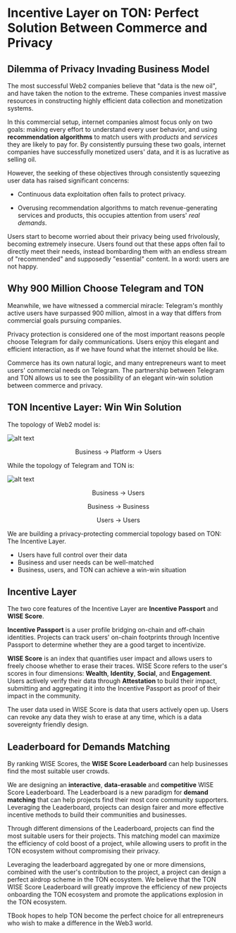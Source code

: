 # Incentive Layer on TON: Perfect Solution Between Commerce and Privacy

## Dilemma of Privacy Invading Business Model

The most successful Web2 companies believe that "data is the new oil", and have taken the notion to the extreme. These companies invest massive resources in constructing highly efficient data collection and monetization systems.

In this commercial setup, internet companies almost focus only on two goals: making every effort to understand every user behavior, and using **recommendation algorithms** to match users with _products_ and _services_ they are likely to pay for. By consistently pursuing these two goals, internet companies have successfully monetized users' data, and it is as lucrative as selling oil.

However, the seeking of these objectives through consistently squeezing user data has raised significant concerns:

- Continuous data exploitation often fails to protect privacy.

- Overusing recommendation algorithms to match revenue-generating services and products, this occupies attention from users' _real demands_.

Users start to become worried about their privacy being used frivolously, becoming extremely insecure. Users found out that these apps often fail to directly meet their needs, instead bombarding them with an endless stream of "recommended" and supposedly "essential" content. In a word: users are not happy.

## Why 900 Million Choose Telegram and TON

Meanwhile, we have witnessed a commercial miracle: Telegram's monthly active users have surpassed 900 million, almost in a way that differs from commercial goals pursuing companies.

Privacy protection is considered one of the most important reasons people choose Telegram for daily communications. Users enjoy this elegant and efficient interaction, as if we have found what the internet should be like.

Commerce has its own natural logic, and many entrepreneurs want to meet users' commercial needs on Telegram. The partnership between Telegram and TON allows us to see the possibility of an elegant win-win solution between commerce and privacy.

## TON Incentive Layer: Win Win Solution

The topology of Web2 model is:

![alt text](https://github.com/tbook-dev/ton-builder-score/blob/main/pics/businessusersplatform.png)


<p align="center">
Business -> Platform -> Users
</p>

While the topology of Telegram and TON is:

![alt text](https://github.com/tbook-dev/ton-builder-score/blob/main/pics/b2b.png)

<p align="center">
Business -> Users
</p>
<p align="center">
Business -> Business
</p>
<p align="center">
Users -> Users
</p>

We are building a privacy-protecting commercial topology based on TON: The Incentive Layer.

- Users have full control over their data
- Business and user needs can be well-matched
- Business, users, and TON can achieve a win-win situation

## Incentive Layer

The two core features of the Incentive Layer are **Incentive Passport** and **WISE Score**.

**Incentive Passport** is a user profile bridging on-chain and off-chain identities. Projects can track users' on-chain footprints through Incentive Passport to determine whether they are a good target to incentivize.

**WISE Score** is an index that quantifies user impact and allows users to freely choose whether to erase their traces. WISE Score refers to the user's scores in four dimensions: **Wealth**, **Identity**, **Social**, and **Engagement**. Users actively verify their data through **Attestation** to build their impact, submitting and aggregating it into the Incentive Passport as proof of their impact in the community. 

The user data used in WISE Score is data that users actively open up. Users can revoke any data they wish to erase at any time, which is a data sovereignty friendly design.

## Leaderboard for Demands Matching 

By ranking WISE Scores, the **WISE Score Leaderboard** can help businesses find the most suitable user crowds.

We are designing an **interactive**, **data-erasable** and **competitive** WISE Score Leaderboard. The Leaderboard is a new paradigm for **demand matching** that can help projects find their most core community supporters. Leveraging the Leaderboard, projects can design fairer and more effective incentive methods to build their communities and businesses.

Through different dimensions of the Leaderboard, projects can find the most suitable users for their projects. This matching model can maximize the efficiency of cold boost of a project, while allowing users to profit in the TON ecosystem without compromising their privacy.

Leveraging the leaderboard aggregated by one or more dimensions, combined with the user's contribution to the project, a project can design a perfect airdrop scheme in the TON ecosystem. We believe that the TON WISE Score Leaderboard will greatly improve the efficiency of new projects onboarding the TON ecosystem and promote the applications explosion in the TON ecosystem.

TBook hopes to help TON become the perfect choice for all entrepreneurs who wish to make a difference in the Web3 world.
